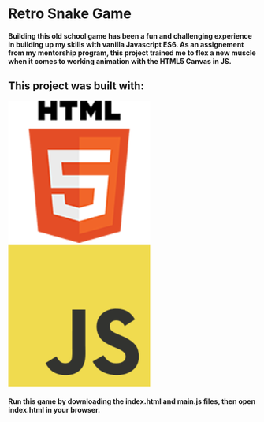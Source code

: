 # Retro Snake Game

#### Building this old school game has been a fun and challenging experience in building up my skills with vanilla Javascript ES6. As an assignement from my mentorship program, this project trained me to flex a new muscle when it comes to working animation with the HTML5 Canvas in JS.

## This project was built with:

![image of html5](images/html.png) ![image of js](images/javascript.png)

#### Run this game by downloading the index.html and main.js files, then open index.html in your browser.
